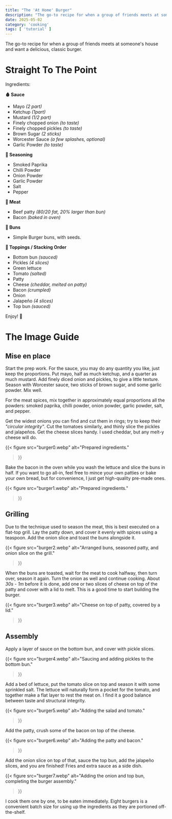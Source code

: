 ```yaml
---
title: "The 'At Home' Burger"
description: "The go-to recipe for when a group of friends meets at someone's house and want a delicious, classic burger."
date: 2025-05-02
category: 'cooking'
tags: [ 'tutorial' ]
---
```


The go-to recipe for when a group of friends meets at someone's house and want a delicious, classic burger.

<!--more-->

# Straight To The Point

Ingredients:

**🩸 Sauce**
- Mayo _(2 part)_
- Ketchup _(1part)_
- Mustard _(1/2 part)_
- Finely chopped onion _(to taste)_
- Finely chopped pickles _(to taste)_
- Brown Sugar _(2 sticks)_
- Worcester Sauce _(a few splashes, optional)_
- Garlic Powder _(to taste)_

**🧂 Seasoning**

- Smoked Paprika
- Chilli Powder
- Onion Powder
- Garlic Powder
- Salt
- Pepper

**🥩 Meat**
- Beef patty _(80/20 fat, 20% larger than bun)_
- Bacon _(baked in oven)_

**🍔 Buns**
- Simple Burger buns, with seeds.

**🥬 Toppings / Stacking Order**

- Bottom bun _(sauced)_
- Pickles _(4 slices)_
- Green lettuce
- Tomato _(salted)_
- Patty
- Cheese _(cheddar, melted on patty)_
- Bacon _(crumpled)_
- Onion
- Jalapeño _(4 slices)_
- Top bun _(sauced)_

Enjoy! 🍔

# The Image Guide

## Mise en place

Start the prep work.
For the sauce, you may do any quantity you like, just keep the proportions.
Put mayo, half as much ketchup, and a quarter as much mustard.
Add finely diced onion and pickles, to give a little texture.
Season with Worcester sauce, two sticks of brown sugar, and some garlic powder.
Mix well.

For the meat spices, mix together in approximately equal proportions all the powders: smoked paprika, chilli powder,
onion powder, garlic powder, salt, and pepper.

Get the widest onions you can find and cut them in rings; try to keep their _"circular integrity"_.
Cut the tomatoes similarly, and thinly slice the pickles and jalapeños.
Get the cheese slices handy.
I used cheddar, but any melt-y cheese will do.

{{< figure src="burger0.webp"
alt="Prepared ingredients."
>}}

Bake the bacon in the oven while you wash the lettuce and slice the buns in half.
If you want to go all-in, feel free to mince your own patties or bake your own bread, but for convenience, I just get
high-quality pre-made ones.

{{< figure src="burger1.webp"
alt="Prepared ingredients."
>}}

## Grilling

Due to the technique used to season the meat, this is best executed on a flat-top grill.
Lay the patty down, and cover it evenly with spices using a teaspoon.
Add the onion slice and toast the buns alongside it.

{{< figure src="burger2.webp"
alt="Arranged buns, seasoned patty, and onion slice on the grill."
>}}

When the buns are toasted, wait for the meat to cook halfway, then turn over, season it again.
Turn the onion as well and continue cooking.
About _30s - 1m_ before it is done, add one or two slices of cheese on top of the patty and cover with a lid to melt.
This is a good time to start building the burger.

{{< figure src="burger3.webp"
alt="Cheese on top of patty, covered by a lid."
>}}

## Assembly

Apply a layer of sauce on the bottom bun, and cover with pickle slices.

{{< figure src="burger4.webp"
alt="Saucing and adding pickles to the bottom bun."
>}}

Add a bed of lettuce, put the tomato slice on top and season it with some sprinkled salt.
The lettuce will naturally form a pocket for the tomato, and together make a flat layer to rest the meat on.
I find it a good balance between taste and structural integrity.

{{< figure src="burger5.webp"
alt="Adding the salad and tomato."
>}}

Add the patty, crush some of the bacon on top of the cheese.

{{< figure src="burger6.webp"
alt="Adding the patty and bacon."
>}}

Add the onion slice on top of that, sauce the top bun, add the jalapeño slices, and you are finished!
Fries and extra sauce as a side dish.

{{< figure src="burger7.webp"
alt="Adding the onion and top bun, completing the burger assembly."
>}}

I cook them one by one, to be eaten immediately.
Eight burgers is a convenient batch size for using up the ingredients as they are portioned off-the-shelf.
